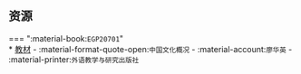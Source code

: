 ## 资源  
=== ":material-book:`EGP20701`"  
    * [教材](https://api.mir6.com/api/lanzou?url=https://cqu-openlib.lanzout.com/its23291tk5c&down=true) - :material-format-quote-open:`中国文化概况` - :material-account:`廖华英` - :material-printer:`外语教学与研究出版社`  